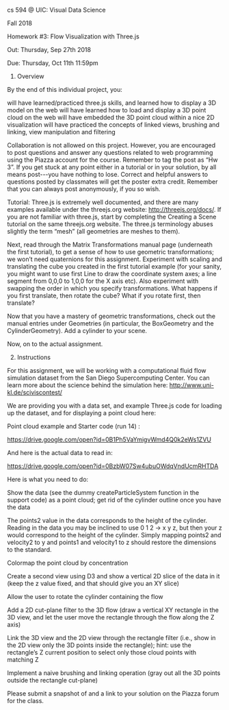 cs 594 @ UIC:  Visual Data Science

Fall 2018


Homework #3: Flow Visualization with Three.js


Out:  Thursday, Sep 27th 2018

Due: Thursday, Oct 11th 11:59pm


1. Overview


By the end of this individual project, you:

will have learned/practiced three.js skills, and learned how to display a 3D model on the web
will have learned how to load and display a 3D point cloud on the web
will have embedded the 3D point cloud within a nice 2D visualization
will have practiced the concepts of linked views, brushing and linking, view manipulation and filtering


Collaboration is not allowed on this project. However, you are encouraged to post questions and answer any questions related to web programming using the Piazza account for the course. Remember to tag the post as “Hw 3”. If you get stuck at any point either in a tutorial or in your solution, by all means post---you have nothing to lose. Correct and helpful answers to questions posted by classmates will get the poster extra credit. Remember that you can always post anonymously, if you so wish.


Tutorial: Three.js is extremely well documented, and there are many examples available under the threejs.org website: http://threejs.org/docs/. If you are not familiar with three.js, start by completing the Creating a Scene tutorial on the same threejs.org website. The three.js terminology abuses slightly the term “mesh” (all geometries are meshes to them).


Next, read through the Matrix Transformations manual page (underneath the first tutorial), to get a sense of how to use geometric transformations; we won’t need quaternions for this assignment. Experiment with scaling and translating the cube you created in the first tutorial example (for your sanity, you might want to use first Line to draw the coordinate system axes; a line segment from 0,0,0 to 1,0,0 for the X axis etc). Also experiment with swapping the order in which you specify transformations. What happens if you first translate, then rotate the cube? What if you rotate first, then translate?


Now that you have a mastery of geometric transformations, check out the manual entries under Geometries (in particular, the BoxGeometry and the CylinderGeometry). Add a cylinder to your scene.


Now, on to the actual assignment.



2. Instructions


For this assignment, we will be working with a computational fluid flow simulation dataset from the San Diego Supercomputing Center. You can learn more about the science behind the simulation here: http://www.uni-kl.de/sciviscontest/


We are providing you with a data set, and example Three.js code for loading up the dataset, and for displaying a point cloud here:


Point cloud example and Starter code (run 14) :

https://drive.google.com/open?id=0B1Ph5VaYmigvWmd4Q0k2eWs1ZVU


And here is the actual data to read in:

https://drive.google.com/open?id=0BzbW07Sw4ubuOWdqVndUcmRHTDA



Here is what you need to do:

Show the data (see the dummy createParticleSystem function in the support code) as a point cloud; get rid of the cylinder outline once you have the data

The points2 value in the data corresponds to the height of the cylinder. Reading in the data you may be inclined to use 0 1 2 -> x y z, but then your z would correspond to the height of the cylinder. Simply mapping points2 and velocity2 to y and points1 and velocity1 to z should restore the dimensions to the standard.



Colormap the point cloud by concentration

Create a second view using D3 and show a vertical 2D slice of the data in it (keep the z value fixed, and that should give you an XY slice)

Allow the user to rotate the cylinder containing the flow

Add a 2D cut-plane filter to the 3D flow (draw a vertical XY rectangle in the 3D view, and let the user move the rectangle through the flow along the Z axis)

Link the 3D view and the 2D view through the rectangle filter (i.e., show in the 2D view only the 3D points inside the rectangle); hint: use the rectangle’s Z current position to select only those cloud points with matching Z

Implement a naive brushing and linking operation (gray out all the 3D points outside the rectangle cut-plane)


Please submit a snapshot of and a link to your solution on the Piazza forum for the class.
